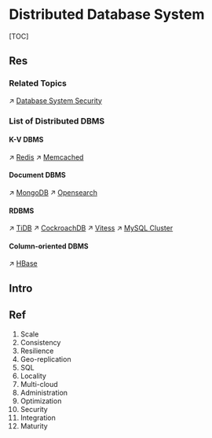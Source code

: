 # Distributed Database System

[TOC]



## Res
### Related Topics
↗ [Database System Security](../../../../CyberSecurity/System%20Security/Database%20System%20Security/Database%20System%20Security.md)


### List of Distributed DBMS
#### K-V DBMS
↗ [Redis](../../../../🔑%20CS_Core/🍕%20Database%20System/👔%20DBMS/Key-Value%20DBMS/Redis/Redis.md)
↗ [Memcached](../../../../🔑%20CS_Core/🍕%20Database%20System/👔%20DBMS/Key-Value%20DBMS/Memcached/Memcached.md)

#### Document DBMS
↗ [MongoDB](../../../../🔑%20CS_Core/🍕%20Database%20System/👔%20DBMS/Document%20Database/MongoDB/MongoDB.md)
↗ [Opensearch](../../../☁️%20Cloud%20Native/🧘🏻%20Dev(Sec)Ops%20(Application%20Level%20Engineering)/🛬%20Continuous%20Delivery/Observability%20&%20Analysis/Logging/Opensearch/Opensearch.md)

#### RDBMS
↗ [TiDB](../../../../🔑%20CS_Core/🍕%20Database%20System/👔%20DBMS/RDBMS%20(Relational)/TiDB/TiDB.md)
↗ [CockroachDB](../../../../🔑%20CS_Core/🍕%20Database%20System/👔%20DBMS/RDBMS%20(Relational)/CockroachDB/CockroachDB.md)
↗ [Vitess](../../../../🔑%20CS_Core/🍕%20Database%20System/👔%20DBMS/RDBMS%20(Relational)/Vitess/Vitess.md)
↗ [MySQL Cluster](../../../../🔑%20CS_Core/🍕%20Database%20System/👔%20DBMS/RDBMS%20(Relational)/MySQL%20Cluster/MySQL%20Cluster.md)

#### Column-oriented DBMS
↗ [HBase](../../../../🔑%20CS_Core/🍕%20Database%20System/👔%20DBMS/Column%20Oriented%20Database/Hbase/HBase.md)



## Intro


## Ref
[👍 What is distributed SQL? An evolution of the database]: https://www.cockroachlabs.com/blog/what-is-distributed-sql/
1. Scale
2. Consistency
3. Resilience
4. Geo-replication
5. SQL
6. Locality
7. Multi-cloud
8. Administration
9. Optimization
10. Security
11. Integration
12. Maturity
